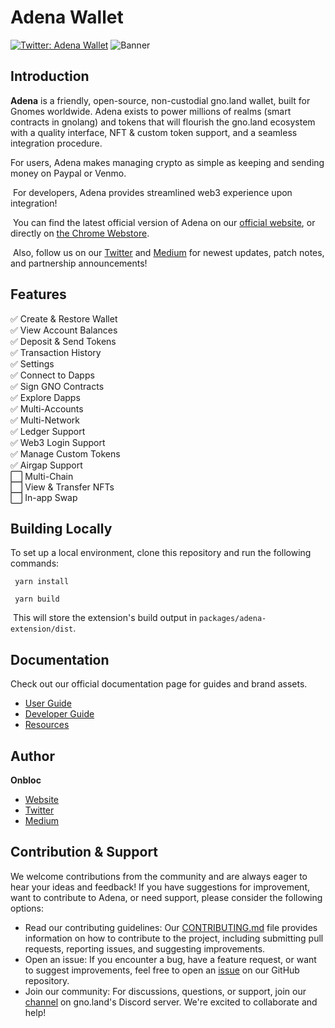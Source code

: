# Adena Wallet

[![Twitter: Adena Wallet](https://img.shields.io/twitter/follow/adenaapp?style=social)](https://twitter.com/adenaapp)
![Banner](banner.png)
​

## Introduction

**Adena** is a friendly, open-source, non-custodial gno.land wallet, built for Gnomes worldwide. Adena exists to power millions of realms (smart contracts in gnolang) and tokens that will flourish the gno.land ecosystem with a quality interface, NFT & custom token support, and a seamless integration procedure.
​

For users, Adena makes managing crypto as simple as keeping and sending money on Paypal or Venmo.

​
For developers, Adena provides streamlined web3 experience upon integration!

​
You can find the latest official version of Adena on our [official website](https://adena.app/), or directly on [the Chrome Webstore](https://chrome.google.com/webstore/detail/adena/oefglhbffgfkcpboeackfgdagmlnihnh).

​
Also, follow us on our [Twitter](https://twitter.com/adenaapp) and [Medium](https://medium.com/@adena.app) for newest updates, patch notes, and partnership announcements!
​

## Features

✅ Create & Restore Wallet <br>
✅ View Account Balances <br>
✅ Deposit & Send Tokens <br>
✅ Transaction History <br>
✅ Settings <br>
✅ Connect to Dapps <br>
✅ Sign GNO Contracts <br>
✅ Explore Dapps <br>
✅ Multi-Accounts <br>
✅ Multi-Network <br>
✅ Ledger Support <br>
✅ Web3 Login Support <br>
✅ Manage Custom Tokens <br>
✅ Airgap Support <br>
⬜ Multi-Chain <br>
⬜ View & Transfer NFTs <br>
⬜ In-app Swap
​

## Building Locally

To set up a local environment, clone this repository and run the following commands:

```
 yarn install
​
 yarn build
```

​
This will store the extension's build output in `packages/adena-extension/dist`.
​

## Documentation

Check out our official documentation page for guides and brand assets.

- ️[User Guide](https://docs.adena.app/user-guide)
- [Developer Guide](https://docs.adena.app/integrations/)
- [Resources](https://docs.adena.app/resources/)
  ​
  ​

## Author

**Onbloc**

- [Website](https://onbloc.xyz)
- [Twitter](https://twitter.com/onblocxyz)
- [Medium](https://medium.com/onbloc)
  ​
  ​

## Contribution & Support

We welcome contributions from the community and are always eager to hear your ideas and feedback! If you have suggestions for improvement, want to contribute to Adena, or need support, please consider the following options:

- Read our contributing guidelines: Our [CONTRIBUTING.md](https://github.com/onbloc/adena-wallet/blob/main/CONTRIBUTING.md) file provides information on how to contribute to the project, including submitting pull requests, reporting issues, and suggesting improvements.
- Open an issue: If you encounter a bug, have a feature request, or want to suggest improvements, feel free to open an [issue](https://github.com/onbloc/adena-wallet/issues) on our GitHub repository.
- Join our community: For discussions, questions, or support, join our [channel](https://discord.com/invite/6eTSyZ3569) on gno.land's Discord server. We're excited to collaborate and help!
